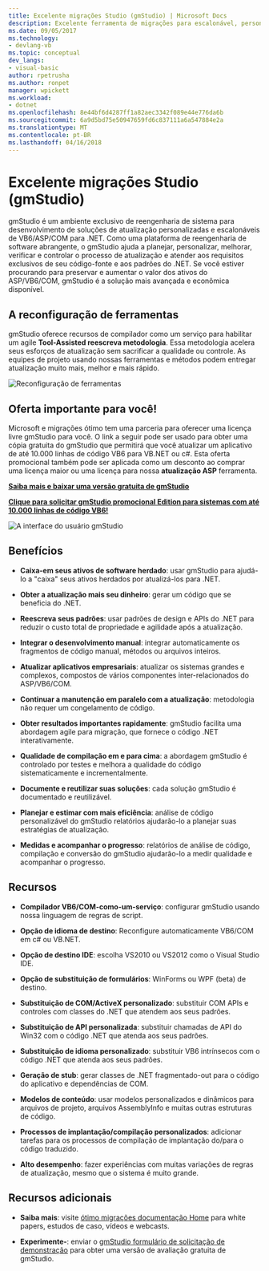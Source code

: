 ```yaml
---
title: Excelente migrações Studio (gmStudio) | Microsoft Docs
description: Excelente ferramenta de migrações para escalonável, personalizado VB6/ASP/COMM para soluções de atualização do .NET
ms.date: 09/05/2017
ms.technology:
- devlang-vb
ms.topic: conceptual
dev_langs:
- visual-basic
author: rpetrusha
ms.author: ronpet
manager: wpickett
ms.workload:
- dotnet
ms.openlocfilehash: 8e44bf6d4287ff1a82aec3342f089e44e776da6b
ms.sourcegitcommit: 6a9d5bd75e50947659fd6c837111a6a547884e2a
ms.translationtype: MT
ms.contentlocale: pt-BR
ms.lasthandoff: 04/16/2018
---
```

# <a name="great-migrations-studio-gmstudio"></a>Excelente migrações Studio (gmStudio)

gmStudio é um ambiente exclusivo de reengenharia de sistema para desenvolvimento de soluções de atualização personalizadas e escalonáveis de VB6/ASP/COM para .NET. Como uma plataforma de reengenharia de software abrangente, o gmStudio ajuda a planejar, personalizar, melhorar, verificar e controlar o processo de atualização e atender aos requisitos exclusivos de seu código-fonte e aos padrões do .NET.  Se você estiver procurando para preservar e aumentar o valor dos ativos do ASP/VB6/COM, gmStudio é a solução mais avançada e econômica disponível. 

## <a name="the-tool-assisted-rewrite"></a>A reconfiguração de ferramentas

gmStudio oferece recursos de compilador como um serviço para habilitar um agile **Tool-Assisted reescreva metodologia**. Essa metodologia acelera seus esforços de atualização sem sacrificar a qualidade ou controle. As equipes de projeto usando nossas ferramentas e métodos podem entregar atualização muito mais, melhor e mais rápido.

![Reconfiguração de ferramentas](./media/tool-assisted-rewrite.png) 

## <a name="important-offer-for-you"></a>Oferta importante para você!

Microsoft e migrações ótimo tem uma parceria para oferecer uma licença livre gmStudio para você. O link a seguir pode ser usado para obter uma cópia gratuita do gmStudio que permitirá que você atualizar um aplicativo de até 10.000 linhas de código VB6 para VB.NET ou c#. Esta oferta promocional também pode ser aplicada como um desconto ao comprar uma licença maior ou uma licença para nossa **atualização ASP** ferramenta.

[**Saiba mais e baixar uma versão gratuita de gmStudio**](http://www.greatmigrations.com/resources/gmstudio-promotion.aspx)

[**Clique para solicitar gmStudio promocional Edition para sistemas com até 10.000 linhas de código VB6!**](http://www.greatmigrations.com/resources/gmstudio-promotion.aspx)

![A interface do usuário gmStudio](./media/gmstudio-ui.png) 

## <a name="benefits"></a>Benefícios

- **Caixa-em seus ativos de software herdado**: usar gmStudio para ajudá-lo a "caixa" seus ativos herdados por atualizá-los para .NET.

- **Obter a atualização mais seu dinheiro**: gerar um código que se beneficia do .NET.

- **Reescreva seus padrões**: usar padrões de design e APIs do .NET para reduzir o custo total de propriedade e agilidade após a atualização.  

- **Integrar o desenvolvimento manual**: integrar automaticamente os fragmentos de código manual, métodos ou arquivos inteiros. 

- **Atualizar aplicativos empresariais**: atualizar os sistemas grandes e complexos, compostos de vários componentes inter-relacionados do ASP/VB6/COM.

- **Continuar a manutenção em paralelo com a atualização**: metodologia não requer um congelamento de código.  

- **Obter resultados importantes rapidamente**: gmStudio facilita uma abordagem agile para migração, que fornece o código .NET interativamente.
 
- **Qualidade de compilação em e para cima**: a abordagem gmStudio é controlado por testes e melhora a qualidade do código sistematicamente e incrementalmente.

- **Documente e reutilizar suas soluções**: cada solução gmStudio é documentado e reutilizável.

- **Planejar e estimar com mais eficiência**: análise de código personalizável do gmStudio relatórios ajudarão-lo a planejar suas estratégias de atualização.

- **Medidas e acompanhar o progresso**: relatórios de análise de código, compilação e conversão do gmStudio ajudarão-lo a medir qualidade e acompanhar o progresso.

## <a name="features"></a>Recursos

- **Compilador VB6/COM-como-um-serviço**: configurar gmStudio usando nossa linguagem de regras de script.

- **Opção de idioma de destino**: Reconfigure automaticamente VB6/COM em c# ou VB.NET.

- **Opção de destino IDE**: escolha VS2010 ou VS2012 como o Visual Studio IDE.

- **Opção de substituição de formulários**: WinForms ou WPF (beta) de destino.

- **Substituição de COM/ActiveX personalizado**: substituir COM APIs e controles com classes do .NET que atendem aos seus padrões.

- **Substituição de API personalizada**: substituir chamadas de API do Win32 com o código .NET que atenda aos seus padrões.

- **Substituição de idioma personalizado**: substituir VB6 intrínsecos com o código .NET que atenda aos seus padrões.

- **Geração de stub**: gerar classes de .NET fragmentado-out para o código do aplicativo e dependências de COM.

- **Modelos de conteúdo**: usar modelos personalizados e dinâmicos para arquivos de projeto, arquivos AssemblyInfo e muitas outras estruturas de código.

- **Processos de implantação/compilação personalizados**: adicionar tarefas para os processos de compilação de implantação do/para o código traduzido.

- **Alto desempenho**: fazer experiências com muitas variações de regras de atualização, mesmo que o sistema é muito grande.

## <a name="additional-resources"></a>Recursos adicionais

- **Saiba mais**: visite [ótimo migrações documentação Home](https://www.greatmigrations.com/resources/documentation.aspx) para white papers, estudos de caso, vídeos e webcasts.

- **Experimente-**: enviar o [gmStudio formulário de solicitação de demonstração](http://www.greatmigrations.com/resources/gmstudio-promotion.aspx) para obter uma versão de avaliação gratuita de gmStudio.
  
